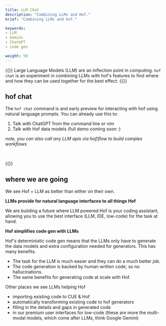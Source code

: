 ```yaml
---
title: LLM Chat
description: "Combining LLMs and Hof."
brief: "Combining LLMs and hof."

keywords:
- LLM
- Gemini
- ChatGPT
- code gen

weight: 50
---
```


{{<lead>}}
Large Language Models (LLM) are an inflection point in computing.
`hof chat` is an experiment in combining LLMs with hof's features
to find where and how they can be used together for the best effect.
{{</lead>}}


## hof chat

The `hof chat` command is and early preview for interacting with hof using natural language prompts.
You can already use this to:

1. Talk with ChatGPT from the command line or vim
1. Talk with Hof data models (full demo coming soon :)

_note, you can also call any LLM apis via hof/flow to build complex workflows_

<br>

{{<codePane file="code/cmd-help/chat" title="$ hof help chat" lang="text">}}

## where we are going

We see Hof + LLM as better than either on their own.

__LLMs provide for natural language interfaces to all things Hof__

We are building a future where LLM powered Hof is your coding assistant,
allowing you to use the best interface (LLM, IDE, low-code) for the task at hand.

__Hof simplifies code gen with LLMs__

Hof's deterministic code gen means that the LLMs only have to generate the
data models and extra configuration needed for generators. This has many benefits.

- The task for the LLM is much easier and they can do a much better job.
- The code generation is backed by human written code, so no hallucinations.
- The same benefits for generating code at scale with Hof.

Other places we see LLMs helping Hof

- importing existing code to CUE & Hof
- automatically transforming existing code to hof generators
- filling in the details and gaps in generated code
- in our premium user interfaces for low-code
  (these are more the multi-modal models, which come after LLMs, think Google Gemini)

